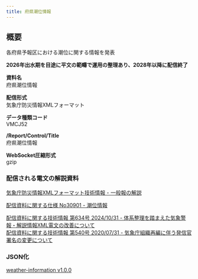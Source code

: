 ```yaml
---
title: 府県潮位情報
---
```


## 概要

各府県予報区における潮位に関する情報を発表

**2026年出水期を目途に平文の範疇で運用の整理あり、2028年以降に配信終了**

**資料名** <br/>
府県潮位情報

**配信形式** <br/>
気象庁防災情報XMLフォーマット

**データ種類コード** <br/>
VMCJ52

**/Report/Control/Title** <br/>
府県潮位情報

**WebSocket圧縮形式** <br/>
gzip

### 配信される電文の解説資料

[気象庁防災情報XMLフォーマット技術情報 - 一般報の解説](https://dmdata.jp/docs/jma/manual/0221-0323.pdf)

[配信資料に関する仕様 No30901 - 潮位情報](https://www.data.jma.go.jp/suishin/shiyou/pdf/no30901)

[配信資料に関する技術情報 第634号 2024/10/31 - 体系整理を踏まえた気象警報・解説情報XML電文の改善について](https://dmdata.jp/docs/jma/technical/634.pdf) <br/>
[配信資料に関する技術情報 第540号 2020/07/31 - 気象庁組織再編に伴う発信官署名の変更について](https://dmdata.jp/docs/jma/technical/540.pdf) 

### JSON化

[weather-information v1.0.0](/docs/reference/conversion/json/schema/weather-information.md)
